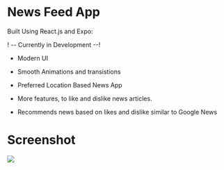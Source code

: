 # News Feed App 

Built Using React.js and Expo:

! -- Currently in Development --!

* Modern UI

* Smooth Animations and transistions

* Preferred Location Based News App

* More features, to like and dislike news articles.

* Recommends news based on likes and dislike similar to Google News 

# Screenshot

<img src="https://user-images.githubusercontent.com/57758789/164212369-4e820ca9-3456-4f96-8213-41a3a4bba74e.png" resizeMode='cover'>

